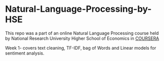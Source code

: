 # Natural-Language-Processing-by-HSE

This repo was a part of an online  Natural Language Processing course held by National Research University Higher School of Economics in [COURSERA](https://www.coursera.org/learn/language-processing/home/welcome)

Week 1- covers text cleaning, TF-IDF, bag of Words and Linear models for sentiment analysis.  
